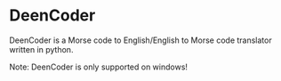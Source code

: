 # DeenCoder
DeenCoder is a Morse code to English/English to Morse code translator written in python.

Note: DeenCoder is only supported on windows!
